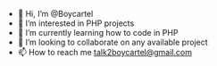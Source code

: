- 👋 Hi, I’m @Boycartel
- 👀 I’m interested in PHP projects
- 🌱 I’m currently learning how to code in PHP
- 💞️ I’m looking to collaborate on any available project
- 📫 How to reach me talk2boycartel@gmail.com
